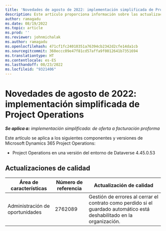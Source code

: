 ```yaml
---
title: 'Novedades de agosto de 2022: implementación simplificada de Project Operations'
description: Este artículo proporciona información sobre las actualizaciones de calidad disponibles en la versión de agosto de 2022 de la implementación simplificada de Microsoft Dynamics 365 Project Operations.
author: ramagadu
ms.date: 08/19/2022
ms.topic: article
ms.prod: ''
ms.reviewer: johnmichalak
ms.author: ramagadu
ms.openlocfilehash: 471cf1fc24010351a76394cb2342d2cfe14da1cb
ms.sourcegitcommit: 360eccc09e47f81cd57affa9f0012641b7351694
ms.translationtype: HT
ms.contentlocale: es-ES
ms.lasthandoff: 08/23/2022
ms.locfileid: "9321406"
---
```

# <a name="whats-new-august-2022---project-operations-lite-deployment"></a>Novedades de agosto de 2022: implementación simplificada de Project Operations

_**Se aplica a:** implementación simplificada: de oferta a facturación proforma_

Este artículo se aplica a los siguientes componentes y versiones de Microsoft Dynamics 365 Project Operations:

- Project Operations en una versión del entorno de Dataverse 4.45.0.53

## <a name="quality-updates"></a>Actualizaciones de calidad

| Área de características | Número de referencia | Actualización de calidad |
| --- | --- | --- |
| Administración de oportunidades | 2762089 | Gestión de errores al cerrar el contrato como perdido si el guardado automático está deshabilitado en la organización.|
